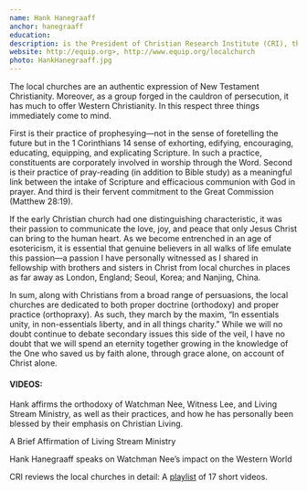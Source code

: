 ```yaml
---
name: Hank Hanegraaff
anchor: hanegraaff
education:
description: is the President of Christian Research Institute (CRI), the largest apologetics ministry in the world. He is also the host of the Bible Answer Man radio broadcast and a well-known author of many books, including Christianity in Crisis and Has God Spoken?. He headed a long-term dialogue and investigation of the teaching and practices of the local churches and the ministry of Watchman Nee and Witness Lee. In the process, he has visited churches and church members in many countries covering three continents.
website: http://equip.org>, http://www.equip.org/localchurch
photo: HankHanegraaff.jpg
---
```


The local churches are an authentic expression of New Testament Christianity. Moreover, as a group forged in the cauldron of persecution, it has much to offer Western Christianity. In this respect three things immediately come to mind.

First is their practice of prophesying—not in the sense of foretelling the future but in the 1 Corinthians 14 sense of exhorting, edifying, encouraging, educating, equipping, and explicating Scripture. In such a practice, constituents are corporately involved in worship through the Word. Second is their practice of pray-reading (in addition to Bible study) as a meaningful link between the intake of Scripture and efficacious communion with God in prayer. And third is their fervent commitment to the Great Commission (Matthew 28:19).

If the early Christian church had one distinguishing characteristic, it was their passion to communicate the love, joy, and peace that only Jesus Christ can bring to the human heart. As we become entrenched in an age of esotericism, it is essential that genuine believers in all walks of life emulate this passion—a passion I have personally witnessed as I shared in fellowship with brothers and sisters in Christ from local churches in places as far away as London, England; Seoul, Korea; and Nanjing, China.

In sum, along with Christians from a broad range of persuasions, the local churches are dedicated to both proper doctrine (orthodoxy) and proper practice (orthopraxy). As such, they march by the maxim, “In essentials unity, in non-essentials liberty, and in all things charity.” While we will no doubt continue to debate secondary issues this side of the veil, I have no doubt that we will spend an eternity together growing in the knowledge of the One who saved us by faith alone, through grace alone, on account of Christ alone.

#### VIDEOS:

Hank affirms the orthodoxy of Watchman Nee, Witness Lee, and Living Stream Ministry, as well as their practices, and how he has personally been blessed by their emphasis on Christian Living.


A Brief Affirmation of Living Stream Ministry


Hank Hanegraaff speaks on Watchman Nee’s impact on the Western World

CRI reviews the local churches in detail: A [playlist](http://www.youtube.com/playlist?list=PL793DA547CA28A410) of 17 short videos.